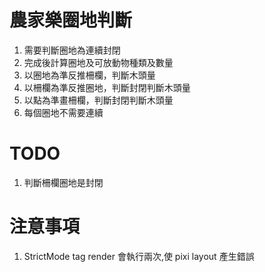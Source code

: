 # 農家樂圈地判斷

1. 需要判斷圈地為連續封閉
2. 完成後計算圈地及可放動物種類及數量
3. 以圈地為準反推柵欄，判斷木頭量
4. 以柵欄為準反推圈地，判斷封閉判斷木頭量
5. 以點為準畫柵欄，判斷封閉判斷木頭量
6. 每個圈地不需要連續

# TODO

1. 判斷柵欄圈地是封閉

# 注意事項

1. StrictMode tag render 會執行兩次,使 pixi layout 產生錯誤
